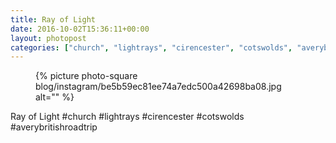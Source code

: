 ```yaml
---
title: Ray of Light
date: 2016-10-02T15:36:11+00:00
layout: photopost
categories: ["church", "lightrays", "cirencester", "cotswolds", "averybritishroadtrip", "photos", "instagram"]
---
```


<figure class="photo photo--square">
  {% picture photo-square blog/instagram/be5b59ec81ee74a7edc500a42698ba08.jpg alt="" %}
</figure>

Ray of Light
#church #lightrays #cirencester #cotswolds #averybritishroadtrip

